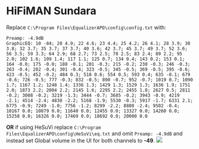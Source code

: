 # HiFiMAN Sundara
Replace `C:\Program Files\EqualizerAPO\config\config.txt` with:
```
Preamp: -4.9dB
GraphicEQ: 10 -84; 20 4.9; 22 4.6; 23 4.4; 25 4.2; 26 4.1; 28 3.9; 30 3.8; 32 3.7; 35 3.7; 37 3.7; 40 3.6; 42 3.7; 45 3.7; 49 3.7; 52 3.6; 56 3.5; 59 3.3; 64 2.9; 68 2.7; 73 2.5; 78 2.5; 83 2.4; 89 2.2; 95 2.0; 102 1.6; 109 1.4; 117 1.1; 125 0.7; 134 0.4; 143 0.2; 153 0.1; 164 -0.0; 175 -0.0; 188 -0.1; 201 -0.3; 215 -0.2; 230 -0.3; 246 -0.3; 263 -0.4; 282 -0.4; 301 -0.4; 323 -0.5; 345 -0.5; 369 -0.5; 395 -0.6; 423 -0.5; 452 -0.2; 484 0.3; 518 0.6; 554 0.5; 593 0.4; 635 -0.1; 679 -0.6; 726 -0.5; 777 -0.3; 832 -0.5; 890 -0.7; 952 -0.7; 1019 0.7; 1090 1.7; 1167 1.2; 1248 1.4; 1336 1.3; 1429 1.3; 1529 1.3; 1636 1.9; 1751 2.0; 1873 2.2; 2004 2.2; 2145 1.6; 2295 2.2; 2455 1.8; 2627 0.5; 2811 -0.2; 3008 -0.2; 3219 -1.3; 3444 -0.7; 3685 -0.2; 3943 -0.9; 4219 -2.1; 4514 -2.4; 4830 -2.2; 5168 -1.9; 5530 -0.3; 5917 -1.7; 6331 2.1; 6775 -0.9; 7249 -1.0; 7756 -1.2; 8299 -2.2; 8880 -2.4; 9502 -0.4; 10167 0.0; 10879 0.0; 11640 0.0; 12455 0.0; 13327 0.0; 14260 0.0; 15258 0.0; 16326 0.0; 17469 0.0; 18692 0.0; 20000 0.0
```
**OR** if using HeSuVi replace `C:\Program Files\EqualizerAPO\config\HeSuVi\eq.txt` and omit `Preamp: -4.9dB` and instead set Global volume in the UI for both channels to **-49**.
![](https://raw.githubusercontent.com/jaakkopasanen/AutoEq/master/results/SBAF-Serious/innerfidelity/onear/HiFiMAN%20Sundara/HiFiMAN%20Sundara.png)